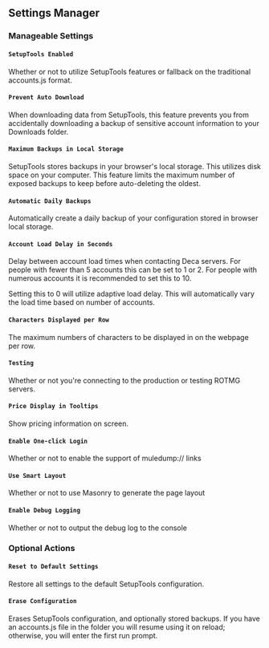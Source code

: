 ## Settings Manager

### Manageable Settings

#### ```SetupTools Enabled```
Whether or not to utilize SetupTools features or fallback on the traditional accounts.js format.

#### ```Prevent Auto Download```
When downloading data from SetupTools, this feature prevents you from accidentally downloading a backup of sensitive account information to your Downloads folder.

#### ```Maximum Backups in Local Storage```
SetupTools stores backups in your browser's local storage. This utilizes disk space on your computer. This feature limits the maximum number of exposed backups to keep before auto-deleting the oldest.

#### ```Automatic Daily Backups```
Automatically create a daily backup of your configuration stored in browser local storage.

#### ```Account Load Delay in Seconds```
Delay between account load times when contacting Deca servers. For people with fewer than 5 accounts this can be set to 1 or 2. For people with numerous accounts it is recommended to set this to 10.

Setting this to 0 will utilize adaptive load delay. This will automatically vary the load time based on number of accounts.

#### ```Characters Displayed per Row```
The maximum numbers of characters to be displayed in on the webpage per row. 

#### ```Testing```
Whether or not you're connecting to the production or testing ROTMG servers.

#### ```Price Display in Tooltips```
Show pricing information on screen.

#### ```Enable One-click Login```
Whether or not to enable the support of muledump:// links

#### ```Use Smart Layout```
Whether or not to use Masonry to generate the page layout

#### ```Enable Debug Logging```
Whether or not to output the debug log to the console

### Optional Actions

#### ```Reset to Default Settings```
Restore all settings to the default SetupTools configuration.

#### ```Erase Configuration```
Erases SetupTools configuration, and optionally stored backups. If you have an accounts.js file in the folder you will resume using it on reload; otherwise, you will enter the first run prompt.